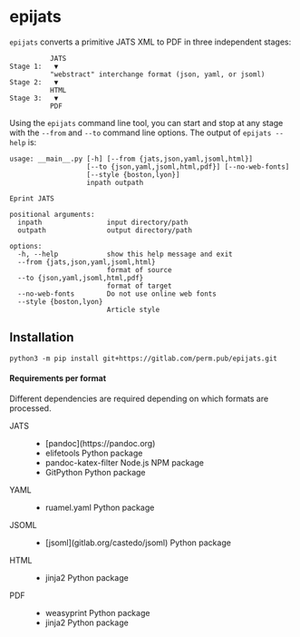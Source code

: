 epijats
=======

`epijats` converts a primitive JATS XML to PDF in three independent stages:

```
          JATS
Stage 1:   ▼
          "webstract" interchange format (json, yaml, or jsoml)
Stage 2:   ▼
          HTML
Stage 3:   ▼
          PDF
```

Using the `epijats` command line tool, you can start and stop at any stage with the
`--from` and `--to` command line options. The output of `epijats --help` is:

```
usage: __main__.py [-h] [--from {jats,json,yaml,jsoml,html}]
                   [--to {json,yaml,jsoml,html,pdf}] [--no-web-fonts]
                   [--style {boston,lyon}]
                   inpath outpath

Eprint JATS

positional arguments:
  inpath                input directory/path
  outpath               output directory/path

options:
  -h, --help            show this help message and exit
  --from {jats,json,yaml,jsoml,html}
                        format of source
  --to {json,yaml,jsoml,html,pdf}
                        format of target
  --no-web-fonts        Do not use online web fonts
  --style {boston,lyon}
                        Article style
```



Installation
------------

```
python3 -m pip install git+https://gitlab.com/perm.pub/epijats.git
```

#### Requirements per format

Different dependencies are required depending on which formats are processed.

<dl>
<dt>JATS</dt>
<dd><ul>
  <li> [pandoc](https://pandoc.org)
  <li> elifetools Python package
  <li> pandoc-katex-filter Node.js NPM package
  <li> GitPython Python package
</ul></dd>
<dt>YAML</dt>
<dd><ul>
  <li> ruamel.yaml Python package
</ul></dd>
<dt>JSOML</dt>
<dd><ul>
  <li> [jsoml](gitlab.org/castedo/jsoml) Python package
</ul></dd>
<dt>HTML</dt>
<dd><ul>
  <li> jinja2 Python package
</ul><dd>
<dt>PDF</dt>
<dd><ul>
  <li> weasyprint Python package
  <li> jinja2 Python package
</ul></dd>
</dl>
